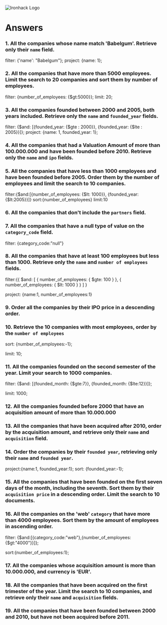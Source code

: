 ![Ironhack Logo](https://i.imgur.com/1QgrNNw.png)

# Answers

### 1. All the companies whose name match 'Babelgum'. Retrieve only their `name` field.

filter: {'name': "Babelgum"};
project: {name: 1};

### 2. All the companies that have more than 5000 employees. Limit the search to 20 companies and sort them by **number of employees**.

filter: {number_of_employees: {$gt:5000}};
limit: 20;

### 3. All the companies founded between 2000 and 2005, both years included. Retrieve only the `name` and `founded_year` fields.

filter: {$and: [{founded_year: {$gte : 2000}}, {founded_year: {$lte : 2005}}]};
project: {name: 1, founded_year: 1};

### 4. All the companies that had a Valuation Amount of more than 100.000.000 and have been founded before 2010. Retrieve only the `name` and `ipo` fields.

<!-- Your Code Goes Here -->

### 5. All the companies that have less than 1000 employees and have been founded before 2005. Order them by the number of employees and limit the search to 10 companies.

filter:{$and:[{number_of_employees: {$lt: 1000}}, {founded_year:{$lt:2005}}]}
sort:{number_of_employees}
limit:10

### 6. All the companies that don't include the `partners` field.

<!-- Your Code Goes Here -->

### 7. All the companies that have a null type of value on the `category_code` field.

filter: {category_code:"null"}

### 8. All the companies that have at least 100 employees but less than 1000. Retrieve only the `name` and `number of employees` fields.

filter:{{
$and: [
{
number_of_employees: {
$gte: 100
}
},
{
number_of_employees: {
$lt: 1000
}
}
]
}

project: {name:1, number_of_employees:1}

### 9. Order all the companies by their IPO price in a descending order.

<!-- Your Code Goes Here -->

### 10. Retrieve the 10 companies with most employees, order by the `number of employees`

sort: {number_of_employees:-1};

limit: 10;

### 11. All the companies founded on the second semester of the year. Limit your search to 1000 companies.

filter: {$and: [{founded_month: {$gte:7}}, {founded_month: {$lte:12}}]};

limit: 1000;

### 12. All the companies founded before 2000 that have an acquisition amount of more than 10.000.000

<!-- Your Code Goes Here -->

### 13. All the companies that have been acquired after 2010, order by the acquisition amount, and retrieve only their `name` and `acquisition` field.

<!-- Your Code Goes Here -->

### 14. Order the companies by their `founded year`, retrieving only their `name` and `founded year`.

project:{name:1, founded_year:1};
sort: {founded_year:-1};

### 15. All the companies that have been founded on the first seven days of the month, including the seventh. Sort them by their `acquisition price` in a descending order. Limit the search to 10 documents.

<!-- Your Code Goes Here -->

### 16. All the companies on the 'web' `category` that have more than 4000 employees. Sort them by the amount of employees in ascending order.

filter: {$and:[{category_code:"web"},{number_of_employees:{$gt:"4000"}}]};

sort:{number_of_employees:1};

### 17. All the companies whose acquisition amount is more than 10.000.000, and currency is 'EUR'.

<!-- Your Code Goes Here -->

### 18. All the companies that have been acquired on the first trimester of the year. Limit the search to 10 companies, and retrieve only their `name` and `acquisition` fields.

<!-- Your Code Goes Here -->

### 19. All the companies that have been founded between 2000 and 2010, but have not been acquired before 2011.

<!-- Your Code Goes Here -->
